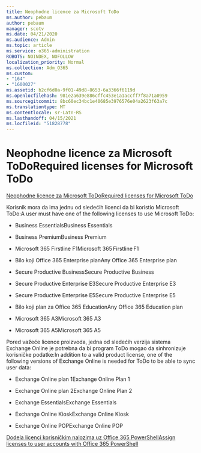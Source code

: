 ```yaml
---
title: Neophodne licence za Microsoft ToDo
ms.author: pebaum
author: pebaum
manager: scotv
ms.date: 04/21/2020
ms.audience: Admin
ms.topic: article
ms.service: o365-administration
ROBOTS: NOINDEX, NOFOLLOW
localization_priority: Normal
ms.collection: Adm_O365
ms.custom:
- "164"
- "1600027"
ms.assetid: b2cf6d0a-9f01-49d8-8653-6a3366f6119d
ms.openlocfilehash: 981e2a639e886cffc453e1a1accff7f8a71a0959
ms.sourcegitcommit: 8bc60ec34bc1e40685e3976576e04a2623f63a7c
ms.translationtype: MT
ms.contentlocale: sr-Latn-RS
ms.lasthandoff: 04/15/2021
ms.locfileid: "51828778"
---
```

# <a name="required-licenses-for-microsoft-todo"></a><span data-ttu-id="2f53b-102">Neophodne licence za Microsoft ToDo</span><span class="sxs-lookup"><span data-stu-id="2f53b-102">Required licenses for Microsoft ToDo</span></span>

[<span data-ttu-id="2f53b-103">Neophodne licence za Microsoft ToDo</span><span class="sxs-lookup"><span data-stu-id="2f53b-103">Required licenses for Microsoft ToDo</span></span>](https://support.office.com/article/381e9d1b-c500-49b5-973e-890fd86528d7.aspx)
  
<span data-ttu-id="2f53b-104">Korisnik mora da ima jednu od sledećih licenci da bi koristio Microsoft ToDo:</span><span class="sxs-lookup"><span data-stu-id="2f53b-104">A user must have one of the following licenses to use Microsoft ToDo:</span></span>
  
- <span data-ttu-id="2f53b-105">Business Essentials</span><span class="sxs-lookup"><span data-stu-id="2f53b-105">Business Essentials</span></span>

- <span data-ttu-id="2f53b-106">Business Premium</span><span class="sxs-lookup"><span data-stu-id="2f53b-106">Business Premium</span></span>

- <span data-ttu-id="2f53b-107">Microsoft 365 Firstline F1</span><span class="sxs-lookup"><span data-stu-id="2f53b-107">Microsoft 365 Firstline F1</span></span>

- <span data-ttu-id="2f53b-108">Bilo koji Office 365 Enterprise plan</span><span class="sxs-lookup"><span data-stu-id="2f53b-108">Any Office 365 Enterprise plan</span></span>

- <span data-ttu-id="2f53b-109">Secure Productive Business</span><span class="sxs-lookup"><span data-stu-id="2f53b-109">Secure Productive Business</span></span>

- <span data-ttu-id="2f53b-110">Secure Productive Enterprise E3</span><span class="sxs-lookup"><span data-stu-id="2f53b-110">Secure Productive Enterprise E3</span></span>

- <span data-ttu-id="2f53b-111">Secure Productive Enterprise E5</span><span class="sxs-lookup"><span data-stu-id="2f53b-111">Secure Productive Enterprise E5</span></span>

- <span data-ttu-id="2f53b-112">Bilo koji plan za Office 365 Education</span><span class="sxs-lookup"><span data-stu-id="2f53b-112">Any Office 365 Education plan</span></span>

- <span data-ttu-id="2f53b-113">Microsoft 365 A3</span><span class="sxs-lookup"><span data-stu-id="2f53b-113">Microsoft 365 A3</span></span>

- <span data-ttu-id="2f53b-114">Microsoft 365 A5</span><span class="sxs-lookup"><span data-stu-id="2f53b-114">Microsoft 365 A5</span></span>

<span data-ttu-id="2f53b-115">Pored važeće licence proizvoda, jedna od sledećih verzija sistema Exchange Online je potrebna da bi program ToDo mogao da sinhronizuje korisničke podatke:</span><span class="sxs-lookup"><span data-stu-id="2f53b-115">In addition to a valid product license, one of the following versions of Exchange Online is needed for ToDo to be able to sync user data:</span></span>
  
- <span data-ttu-id="2f53b-116">Exchange Online plan 1</span><span class="sxs-lookup"><span data-stu-id="2f53b-116">Exchange Online Plan 1</span></span>

- <span data-ttu-id="2f53b-117">Exchange Online plan 2</span><span class="sxs-lookup"><span data-stu-id="2f53b-117">Exchange Online Plan 2</span></span>

- <span data-ttu-id="2f53b-118">Exchange Essentials</span><span class="sxs-lookup"><span data-stu-id="2f53b-118">Exchange Essentials</span></span>

- <span data-ttu-id="2f53b-119">Exchange Online Kiosk</span><span class="sxs-lookup"><span data-stu-id="2f53b-119">Exchange Online Kiosk</span></span>

- <span data-ttu-id="2f53b-120">Exchange Online POP</span><span class="sxs-lookup"><span data-stu-id="2f53b-120">Exchange Online POP</span></span>

[<span data-ttu-id="2f53b-121">Dodela licenci korisničkim nalozima uz Office 365 PowerShell</span><span class="sxs-lookup"><span data-stu-id="2f53b-121">Assign licenses to user accounts with Office 365 PowerShell</span></span>](https://docs.microsoft.com/office365/enterprise/powershell/assign-licenses-to-user-accounts-with-office-365-powershell )
  